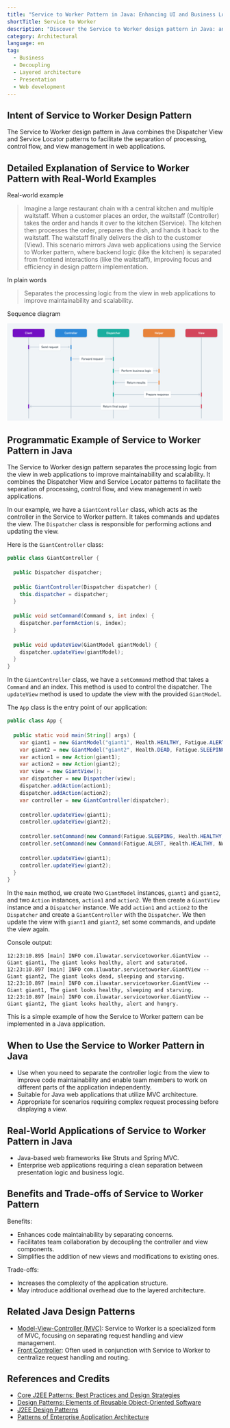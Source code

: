 ```yaml
---
title: "Service to Worker Pattern in Java: Enhancing UI and Business Logic Integration"
shortTitle: Service to Worker
description: "Discover the Service to Worker design pattern in Java: an essential strategy for separating control flow and view management to enhance web application maintainability and scalability."
category: Architectural
language: en
tag:
  - Business
  - Decoupling
  - Layered architecture
  - Presentation
  - Web development
---
```


## Intent of Service to Worker Design Pattern

The Service to Worker design pattern in Java combines the Dispatcher View and Service Locator patterns to facilitate the separation of processing, control flow, and view management in web applications.

## Detailed Explanation of Service to Worker Pattern with Real-World Examples

Real-world example

> Imagine a large restaurant chain with a central kitchen and multiple waitstaff. When a customer places an order, the waitstaff (Controller) takes the order and hands it over to the kitchen (Service). The kitchen then processes the order, prepares the dish, and hands it back to the waitstaff. The waitstaff finally delivers the dish to the customer (View). This scenario mirrors Java web applications using the Service to Worker pattern, where backend logic (like the kitchen) is separated from frontend interactions (like the waitstaff), improving focus and efficiency in design pattern implementation.

In plain words

> Separates the processing logic from the view in web applications to improve maintainability and scalability.

Sequence diagram

![Service to Worker sequence diagram](./etc/service-to-worker-sequence-diagram.png)

## Programmatic Example of Service to Worker Pattern in Java

The Service to Worker design pattern separates the processing logic from the view in web applications to improve maintainability and scalability. It combines the Dispatcher View and Service Locator patterns to facilitate the separation of processing, control flow, and view management in web applications.

In our example, we have a `GiantController` class, which acts as the controller in the Service to Worker pattern. It takes commands and updates the view. The `Dispatcher` class is responsible for performing actions and updating the view.

Here is the `GiantController` class:

```java
public class GiantController {

  public Dispatcher dispatcher;

  public GiantController(Dispatcher dispatcher) {
    this.dispatcher = dispatcher;
  }

  public void setCommand(Command s, int index) {
    dispatcher.performAction(s, index);
  }

  public void updateView(GiantModel giantModel) {
    dispatcher.updateView(giantModel);
  }
}
```

In the `GiantController` class, we have a `setCommand` method that takes a `Command` and an index. This method is used to control the dispatcher. The `updateView` method is used to update the view with the provided `GiantModel`.

The `App` class is the entry point of our application:

```java
public class App {

  public static void main(String[] args) {
    var giant1 = new GiantModel("giant1", Health.HEALTHY, Fatigue.ALERT, Nourishment.SATURATED);
    var giant2 = new GiantModel("giant2", Health.DEAD, Fatigue.SLEEPING, Nourishment.STARVING);
    var action1 = new Action(giant1);
    var action2 = new Action(giant2);
    var view = new GiantView();
    var dispatcher = new Dispatcher(view);
    dispatcher.addAction(action1);
    dispatcher.addAction(action2);
    var controller = new GiantController(dispatcher);

    controller.updateView(giant1);
    controller.updateView(giant2);

    controller.setCommand(new Command(Fatigue.SLEEPING, Health.HEALTHY, Nourishment.STARVING), 0);
    controller.setCommand(new Command(Fatigue.ALERT, Health.HEALTHY, Nourishment.HUNGRY), 1);

    controller.updateView(giant1);
    controller.updateView(giant2);
  }
}
```

In the `main` method, we create two `GiantModel` instances, `giant1` and `giant2`, and two `Action` instances, `action1` and `action2`. We then create a `GiantView` instance and a `Dispatcher` instance. We add `action1` and `action2` to the `Dispatcher` and create a `GiantController` with the `Dispatcher`. We then update the view with `giant1` and `giant2`, set some commands, and update the view again.

Console output:

```
12:23:10.895 [main] INFO com.iluwatar.servicetoworker.GiantView -- Giant giant1, The giant looks healthy, alert and saturated.
12:23:10.897 [main] INFO com.iluwatar.servicetoworker.GiantView -- Giant giant2, The giant looks dead, sleeping and starving.
12:23:10.897 [main] INFO com.iluwatar.servicetoworker.GiantView -- Giant giant1, The giant looks healthy, sleeping and starving.
12:23:10.897 [main] INFO com.iluwatar.servicetoworker.GiantView -- Giant giant2, The giant looks healthy, alert and hungry.
```

This is a simple example of how the Service to Worker pattern can be implemented in a Java application.

## When to Use the Service to Worker Pattern in Java

* Use when you need to separate the controller logic from the view to improve code maintainability and enable team members to work on different parts of the application independently.
* Suitable for Java web applications that utilize MVC architecture.
* Appropriate for scenarios requiring complex request processing before displaying a view.

## Real-World Applications of Service to Worker Pattern in Java

* Java-based web frameworks like Struts and Spring MVC.
* Enterprise web applications requiring a clean separation between presentation logic and business logic.

## Benefits and Trade-offs of Service to Worker Pattern

Benefits:

* Enhances code maintainability by separating concerns.
* Facilitates team collaboration by decoupling the controller and view components.
* Simplifies the addition of new views and modifications to existing ones.

Trade-offs:

* Increases the complexity of the application structure.
* May introduce additional overhead due to the layered architecture.

## Related Java Design Patterns

* [Model-View-Controller (MVC)](https://java-design-patterns.com/patterns/model-view-controller/): Service to Worker is a specialized form of MVC, focusing on separating request handling and view management.
* [Front Controller](https://java-design-patterns.com/patterns/front-controller/): Often used in conjunction with Service to Worker to centralize request handling and routing.

## References and Credits

* [Core J2EE Patterns: Best Practices and Design Strategies](https://amzn.to/4cAbDap)
* [Design Patterns: Elements of Reusable Object-Oriented Software](https://amzn.to/3w0pvKI)
* [J2EE Design Patterns](https://amzn.to/4dpzgmx)
* [Patterns of Enterprise Application Architecture](https://amzn.to/3WfKBPR)
